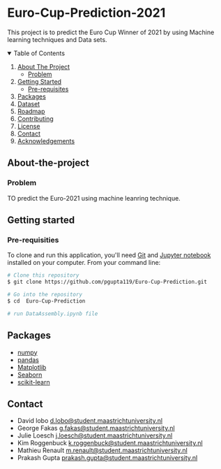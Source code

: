 # Euro-Cup-Prediction-2021


This project is to predict the Euro Cup Winner of 2021 by using Machine learning techniques and Data sets.



<!-- TABLE OF CONTENTS -->
<details open="open">
  <summary>Table of Contents</summary>
  <ol>
    <li>
      <a href="#About-the-project">About The Project</a>
      <ul>
        <li><a href="#Problem">Problem</a></li>
      </ul>
    </li>
    <li>
      <a href="#getting-started">Getting Started</a>
      <ul>
        <li><a href="#Pre-requisites">Pre-requisites</a></li>
        <!--<li><a href="#installation">Installation</a></li>-->
      </ul>
    </li>
    <li><a href="#Packages">Packages</a></li>
    <li><a href="#Dataset">Dataset</a></li>
    <li><a href="#roadmap">Roadmap</a></li>
    <li><a href="#contributing">Contributing</a></li>
    <li><a href="#license">License</a></li>
    <li><a href="#contact">Contact</a></li>
    <li><a href="#acknowledgements">Acknowledgements</a></li>
  </ol>
</details>

<!-- ABOUT THE PROJECT -->
## About-the-project

### Problem

 TO predict the Euro-2021  using machine leanring technique.


## Getting started

### Pre-requisities

To clone and run this application, you'll need [Git](https://git-scm.com) and  [Jupyter notebook](https://test-jupyter.readthedocs.io/en/latest/install.html) installed on your computer. From your command line:

```bash
# Clone this repository
$ git clone https://github.com/pgupta119/Euro-Cup-Prediction.git

# Go into the repository
$ cd  Euro-Cup-Prediction

# run DataAssembly.ipynb file
```

##  Packages
* [numpy](https://numpy.org/)
* [pandas](https://pandas.pydata.org/)
* [Matplotlib](https://matplotlib.org/)
* [Seaborn](https://seaborn.pydata.org/)
* [scikit-learn](https://scikit-learn.org/stable/)





## Contact
* David lobo <d.lobo@student.maastrichtuniversity.nl>
* George  Fakas <g.fakas@student.maastrichtuniversity.nl>
* Julie Loesch <j.loesch@student.maastrichtuniversity.nl>
* Kim Roggenbuck <k.roggenbuck@student.maastrichtuniversity.nl>
* Mathieu Renault <m.renault@student.maastrichtuniversity.nl>
* Prakash Gupta <prakash.gupta@student.maastrichtuniversity.nl>






